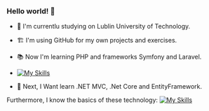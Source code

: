 ###  Hello world!  👋

- 🔭 I'm currentlu studying on Lublin University of Technology.
- :building_construction: I'm using GitHub for my own projects and exercises.
- :books: Now I'm learning PHP and frameworks Symfony and Laravel. 
-  [![My Skills](https://skillicons.dev/icons?i=php,symfony,laravel)](https://skillicons.dev)


- :calendar: Next, I Want learn .NET MVC, .Net Core and EntityFramework.

Furthermore, I know the basics of these technology:
 [![My Skills](https://skillicons.dev/icons?i=java,cpp,html,css,swift)](https://skillicons.dev)

<!--
**kcarol3/kcarol3** is a ✨ _special_ ✨ repository because its `README.md` (this file) appears on your GitHub profile.

Here are some ideas to get you started:

- 🔭 I’m currently working on ...
- 🌱 I’m currently learning ...
- 👯 I’m looking to collaborate on ...
- 🤔 I’m looking for help with ...
- 💬 Ask me about ...
- 📫 How to reach me: ...
- 😄 Pronouns: ...
- ⚡ Fun fact: ...
-->
